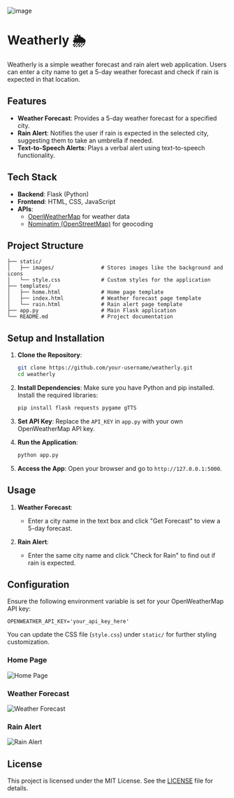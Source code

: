![image](https://github.com/user-attachments/assets/0f543e83-8ec8-4a7a-89a5-c477e48d93ea)
# Weatherly 🌦️

Weatherly is a simple weather forecast and rain alert web application. Users can enter a city name to get a 5-day weather forecast and check if rain is expected in that location.

## Features

- **Weather Forecast**: Provides a 5-day weather forecast for a specified city.
- **Rain Alert**: Notifies the user if rain is expected in the selected city, suggesting them to take an umbrella if needed.
- **Text-to-Speech Alerts**: Plays a verbal alert using text-to-speech functionality.

## Tech Stack

- **Backend**: Flask (Python)
- **Frontend**: HTML, CSS, JavaScript
- **APIs**:
  - [OpenWeatherMap](https://openweathermap.org/) for weather data
  - [Nominatim (OpenStreetMap)](https://nominatim.org/) for geocoding

## Project Structure

```plaintext
├── static/
│   ├── images/               # Stores images like the background and icons
│   └── style.css             # Custom styles for the application
├── templates/
│   ├── home.html             # Home page template
│   ├── index.html            # Weather forecast page template
│   └── rain.html             # Rain alert page template
├── app.py                    # Main Flask application
└── README.md                 # Project documentation
```

## Setup and Installation

1. **Clone the Repository**:
    ```bash
    git clone https://github.com/your-username/weatherly.git
    cd weatherly
    ```

2. **Install Dependencies**:
    Make sure you have Python and pip installed. Install the required libraries:
    ```bash
    pip install flask requests pygame gTTS
    ```

3. **Set API Key**:
    Replace the `API_KEY` in `app.py` with your own OpenWeatherMap API key.

4. **Run the Application**:
    ```bash
    python app.py
    ```

5. **Access the App**:
    Open your browser and go to `http://127.0.0.1:5000`.

## Usage

1. **Weather Forecast**:
   - Enter a city name in the text box and click "Get Forecast" to view a 5-day forecast.
   
2. **Rain Alert**:
   - Enter the same city name and click "Check for Rain" to find out if rain is expected.

## Configuration

Ensure the following environment variable is set for your OpenWeatherMap API key:

```plaintext
OPENWEATHER_API_KEY='your_api_key_here'
```

You can update the CSS file (`style.css`) under `static/` for further styling customization.

### Home Page
![Home Page](path/to/homepage-screenshot.png)

### Weather Forecast
![Weather Forecast](path/to/forecast-screenshot.png)

### Rain Alert
![Rain Alert](path/to/rain-alert-screenshot.png)

## License

This project is licensed under the MIT License. See the [LICENSE](LICENSE) file for details.
